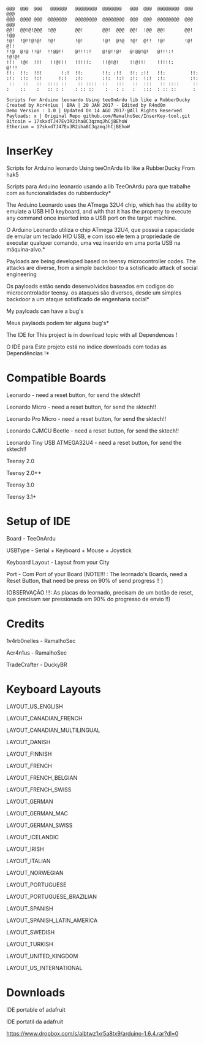 ```

@@@  @@@  @@@   @@@@@@   @@@@@@@@  @@@@@@@   @@@  @@@  @@@@@@@@  @@@ @@@
@@@  @@@@ @@@  @@@@@@@   @@@@@@@@  @@@@@@@@  @@@  @@@  @@@@@@@@  @@@ @@@
@@!  @@!@!@@@  !@@       @@!       @@!  @@@  @@!  !@@  @@!       @@! !@@
!@!  !@!!@!@!  !@!       !@!       !@!  @!@  !@!  @!!  !@!       !@! @!!
!!@  @!@ !!@!  !!@@!!    @!!!:!    @!@!!@!   @!@@!@!   @!!!:!     !@!@!
!!!  !@!  !!!   !!@!!!   !!!!!:    !!@!@!    !!@!!!    !!!!!:      @!!!
!!:  !!:  !!!       !:!  !!:       !!: :!!   !!: :!!   !!:         !!:
:!:  :!:  !:!      !:!   :!:       :!:  !:!  :!:  !:!  :!:         :!:
 ::   ::   ::  :::: ::    :: ::::  ::   :::   ::  :::   :: ::::     ::
:    ::    :   :: : :    : :: ::    :   : :   :   :::  : :: ::      :

Scripts for Arduino leonardo Using teeOnArdu lib like a RubberDucky
Created by Acr4n1us | BRA | 20 JAN 2017 - Edited by R4nd0m
Demo Version : 1.0 | Updated On 14 AGO 2017-@All Rights Reserved
Payloads: x | Original Repo github.com/RamalhoSec/InserKey-tool.git
Bitcoin = 17skxdTJ47Ev3R2iha8C3qzmqJhCjBEhoW
Etherium = 17skxdTJ47Ev3R2iha8C3qzmqJhCjBEhoW
```

# InserKey

Scripts for Arduino leonardo Using teeOnArdu lib like a RubberDucky From hak5

Scripts para Arduino leonardo usando a lib TeeOnArdu para que trabalhe com  as
funcionalidades do rubberducky*

The Arduino Leonardo uses the ATmega 32U4 chip, which has the ability to emulate a USB HID keyboard, and with that it has the property to execute any command once inserted into a USB port on the target machine.

O Arduino Leonardo utiliza o chip ATmega 32U4, que possui a capacidade de emular um teclado HID USB, e com isso ele tem a propriedade de executar qualquer comando, uma vez inserido em uma porta USB na máquina-alvo.*

Payloads are being developed based on teensy microcontroller codes.
The attacks are diverse, from a simple backdoor to a sotisficado attack of social engineering

Os payloads estão sendo desenvolvidos baseados em codigos do microcontrolador teensy.
os ataques são diversos, desde um simples backdoor a um ataque sotisficado de engenharia social*

My payloads can have a bug's

Meus paylaods podem ter alguns bug's*

The IDE for This project is in download topic with all Dependences !

O IDE para Este projeto está no indice downloads com todas as Dependências !*


# Compatible Boards

Leonardo - need a reset button, for send the sktech!!

Leonardo Micro - need a reset button, for send the sktech!!

Leonardo Pro Micro - need a reset button, for send the sktech!!

Leonardo CJMCU Beetle - need a reset button, for send the sktech!!

Leonardo Tiny USB ATMEGA32U4 - need a reset button, for send the sktech!!

Teensy 2.0

Teensy 2.0++

Teensy 3.0

Teensy 3.1+

# Setup of IDE

Board -  TeeOnArdu

USBType - Serial + Keyboard + Mouse + Joystick

Keyboard Layout - Layout from your City

Port - Com Port of your Board
(NOTE!!! : The leornado's Boards, need a Reset Button, that need be press on 90% of send progress !! )

(OBSERVAÇÃO !!!: As placas do leornado, precisam de um botão de reset, que precisam ser pressionada em 90% do progresso de envio !!)

# Credits

1v4rb0nelles - RamalhoSec

Acr4n1us - RamalhoSec

TradeCrafter - DuckyBR


# Keyboard Layouts

LAYOUT_US_ENGLISH

LAYOUT_CANADIAN_FRENCH

LAYOUT_CANADIAN_MULTILINGUAL

LAYOUT_DANISH

LAYOUT_FINNISH

LAYOUT_FRENCH

LAYOUT_FRENCH_BELGIAN

LAYOUT_FRENCH_SWISS

LAYOUT_GERMAN

LAYOUT_GERMAN_MAC

LAYOUT_GERMAN_SWISS

LAYOUT_ICELANDIC

LAYOUT_IRISH

LAYOUT_ITALIAN

LAYOUT_NORWEGIAN

LAYOUT_PORTUGUESE

LAYOUT_PORTUGUESE_BRAZILIAN

LAYOUT_SPANISH

LAYOUT_SPANISH_LATIN_AMERICA

LAYOUT_SWEDISH

LAYOUT_TURKISH

LAYOUT_UNITED_KINGDOM

LAYOUT_US_INTERNATIONAL

# Downloads
IDE portable of adafruit

IDE portatil da adafruit

https://www.dropbox.com/s/aibtwz1xr5a8tx9/arduino-1.6.4.rar?dl=0
